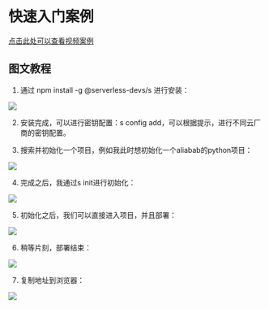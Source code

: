 # 快速入门案例

[点击此处可以查看视频案例](https://images.serverlessfans.com/s-tool/demo/poem.mov)

## 图文教程

1.  通过 npm install -g @serverless-devs/s 进行安装：

![](https://images.serverlessfans.com/s-tool/demo/tool-demo-1.png)

2. 安装完成，可以进行密钥配置：s config add，可以根据提示，进行不同云厂商的密钥配置。

3. 搜索并初始化一个项目，例如我此时想初始化一个aliabab的python项目：

![](https://images.serverlessfans.com/s-tool/demo/tool-demo-2.png)

4. 完成之后，我通过s init进行初始化：

![](https://images.serverlessfans.com/s-tool/demo/tool-demo-3.png)

5. 初始化之后，我们可以直接进入项目，并且部署：

![](https://images.serverlessfans.com/s-tool/demo/tool-demo-4.png)

6. 稍等片刻，部署结束：

![](https://images.serverlessfans.com/s-tool/demo/tool-demo-5.png)

7. 复制地址到浏览器：

![](https://images.serverlessfans.com/s-tool/demo/tool-demo-6.png)